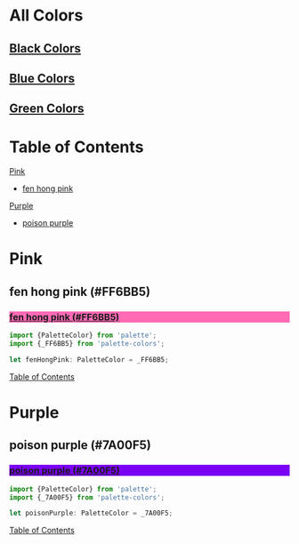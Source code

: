 # All Colors

## [Black Colors](./black-colors.md)

## [Blue Colors](./blue-colors.md)

## [Green Colors](./green-colors.md)

# Table of Contents

[Pink](#pink)
  - [fen hong pink](#fen-hong-pink-ff6bb5)

[Purple](#purple)
  - [poison purple](#poison-purple-7a00f5)

# Pink

## fen hong pink (#FF6BB5)

<div class="color-block" style="background: #FF6BB5;">
<a href="https://coolors.co/ff6bb5" target="_blank" rel="noopener noreferrer">
<h3 class="color-block black-pass">fen hong pink (#FF6BB5)</h3>
</a>
</div>

````typescript
import {PaletteColor} from 'palette';
import {_FF6BB5} from 'palette-colors';

let fenHongPink: PaletteColor = _FF6BB5;
````

[Table of Contents](#table-of-contents)

# Purple

## poison purple (#7A00F5)

<div class="color-block" style="background: #7A00F5;">
<a href="https://coolors.co/7a00f5" target="_blank" rel="noopener noreferrer">
<h3 class="color-block white-pass">poison purple (#7A00F5)</h3>
</a>
</div>

````typescript
import {PaletteColor} from 'palette';
import {_7A00F5} from 'palette-colors';

let poisonPurple: PaletteColor = _7A00F5;
````

[Table of Contents](#table-of-contents)
